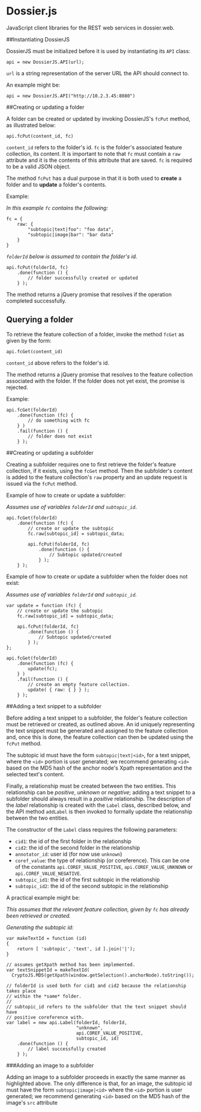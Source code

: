 Dossier.js
========
JavaScript client libraries for the REST web services in dossier.web.


##Instantiating DossierJS

DossierJS must be initialized before it is used by instantiating its `API`
class:

```
api = new DossierJS.API(url);
```

`url` is a string representation of the server URL the API should connect to.

An example might be:

```
api = new DossierJS.API("http://10.2.3.45:8080")
```

##Creating or updating a folder

A folder can be created or updated by invoking DossierJS's `fcPut` method, as
illustrated below:

```
api.fcPut(content_id, fc)
```

`content_id` refers to the folder's id. `fc` is the folder's associated feature
collection, its content. It is important to note that `fc` must contain a `raw`
attribute and it is the contents of this attribute that are saved. `fc` is
required to be a valid JSON object.

The method `fcPut` has a dual purpose in that it is both used to **create** a
folder and to **update** a folder's contents.

Example:

*In this example `fc` contains the following:*

```
fc = {
	raw: {
		"subtopic|text|foo": "foo data",
		"subtopic|image|bar": "bar data"
	}
}
```
*`folderId` below is assumed to contain the folder's id.*
```
api.fcPut(folderId, fc)
	.done(function () {
		// folder successfully created or updated
	} );
```

The method returns a jQuery promise that resolves if the operation completed
successfully.

## Querying a folder

To retrieve the feature collection of a folder, invoke the method `fcGet` as
given by the form:

```
api.fcGet(content_id)
```

`content_id` above refers to the folder's id.

The method returns a jQuery promise that resolves to the feature collection
associated with the folder. If the folder does not yet exist, the promise is
rejected.

Example:
```
api.fcGet(folderId)
	.done(function (fc) {
		// do something with fc
	} )
	.fail(function () {
		// folder does not exist
	} );
```

##Creating or updating a subfolder

Creating a subfolder requires one to first retrieve the folder's feature
collection, if it exists, using the `fcGet` method. Then the subfolder's content
is added to the feature collection's `raw` property and an update request is
issued via the `fcPut` method.

Example of how to create or update a subfolder:

*Assumes use of variables `folderId` and `subtopic_id`*.
```
api.fcGet(folderId)
	.done(function (fc) {
		// create or update the subtopic
		fc.raw[subtopic_id] = subtopic_data;

		api.fcPut(folderId, fc)
			.done(function () {
				// Subtopic updated/created
			} );
	} );
```

Example of how to create or update a subfolder when the folder does not exist:

*Assumes use of variables `folderId` and `subtopic_id`.*

```
var update = function (fc) {
	// create or update the subtopic
	fc.raw[subtopic_id] = subtopic_data;

	api.fcPut(folderId, fc)
		.done(function () {
			// Subtopic updated/created
		} );
};

api.fcGet(folderId)
	.done(function (fc) {
		update(fc);
	} )
	.fail(function () {
		// create an empty feature collection.
		update( { raw: { } } );
	} );
```

##Adding a text snippet to a subfolder

Before adding a text snippet to a subfolder, the folder's feature collection
must be retrieved or created, as outlined above. An id uniquely representing the
text snippet must be generated and assigned to the feature collection and, once
this is done, the feature collection can then be updated using the `fcPut`
method.

The subtopic id must have the form `subtopic|text|<id>`, for a text snippet,
where the `<id>` portion is user generated; we recommend generating `<id>` based
on the MD5 hash of the anchor node's Xpath representation and the selected
text's content.

Finally, a relationship must be created between the two entities. This
relationship can be *positive*, *unknown* or *negative*; adding a text snippet
to a subfolder should always result in a *positive* relationship. The
description of the *label* relationship is created with the `Label` class,
described below, and the API method `addLabel` is then invoked to formally
update the relationship between the two entities.

The constructor of the `Label` class requires the following parameters:

 - `cid1`: the id of the first folder in the relationship
 - `cid2`: the id of the second folder in the relationship
 - `annotator_id`: user id (for now use `unknown`)
 - `coref_value`: the type of relationship (or coreference). This can be one of
   the constants `api.COREF_VALUE_POSITIVE`, `api.COREF_VALUE_UNKNOWN` or
   `api.COREF_VALUE_NEGATIVE`.
 - `subtopic_id1`: the id of the first subtopic in the relationship
 - `subtopic_id2`: the id of the second subtopic in the relationship

A practical example might be:

*This assumes that the relevant feature collection, given by `fc` has already
 been retrieved or created.*

*Generating the subtopic id:*
```
var makeTextId = function (id)
{
    return [ 'subtopic', 'text', id ].join('|');
}
```

```
// assumes getXpath method has been implemented.
var textSnippetId = makeTextId(
  CryptoJS.MD5(getXpath(window.getSelection().anchorNode).toString());

// folderId is used both for cid1 and cid2 because the relationship takes place
// within the *same* folder.
// 
// subtopic_id refers to the subfolder that the text snippet should have
// positive coreference with.
var label = new api.Label(folderId, folderId,
                          "unknown",
                          api.COREF_VALUE_POSITIVE,
                          subtopic_id, id)
	.done(function () {
		// label successfully created
	} );
```
###Adding an image to a subfolder

Adding an image to a subfolder proceeds in exactly the same manner as
highlighted above. The only difference is that, for an image, the subtopic id
must have the form `subtopic|image|<id>` where the `<id>` portion is user
generated; we recommend generating `<id>` based on the MD5 hash of the image's
`src` attribute
